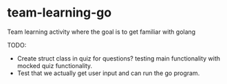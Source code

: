 # team-learning-go
Team learning activity where the goal is to get familiar with golang

TODO:
- Create struct class in quiz for questions? testing main functionality with mocked quiz functionality.
- Test that we actually get user input and can run the go program.
